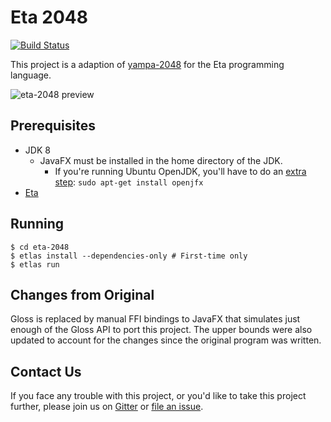 # Eta 2048

[![Build Status](https://circleci.com/gh/rahulmutt/eta-2048.svg?style=shield&circle-token=42407660d106157439d23a95b2eca13a08ea4724)](https://circleci.com/gh/rahulmutt/eta-2048)

This project is a adaption of [yampa-2048](https://github.com/ksaveljev/yampa-2048) for the Eta programming language. 

![eta-2048 preview](eta2048.gif)

## Prerequisites
- JDK 8
  - JavaFX must be installed in the home directory of the JDK.
    - If you're running Ubuntu OpenJDK, you'll have to do an [extra step](http://stackoverflow.com/questions/34243982/why-is-javafx-is-not-included-in-openjdk-8-on-ubuntu-wily-15-10):
      `sudo apt-get install openjfx`
- [Eta](https://eta-lang.org/docs/eta-concepts/getting-started/install-eta)

## Running
```
$ cd eta-2048
$ etlas install --dependencies-only # First-time only
$ etlas run
```

## Changes from Original
Gloss is replaced by manual FFI bindings to JavaFX that simulates just enough of the Gloss API to port this project. The upper bounds were also updated to account for the changes since the original program was written.

## Contact Us
If you face any trouble with this project, or you'd like to take this project further, please join us on [Gitter](https://gitter.im/typelead/eta) or [file an issue](https://github.com/rahulmutt/eta-2048/issues).
